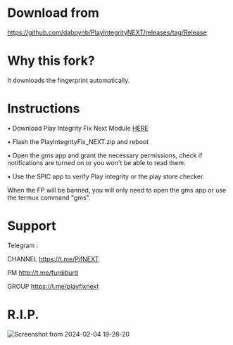 # Download from 
https://github.com/daboynb/PlayIntegrityNEXT/releases/tag/Release

# Why this fork?
It downloads the fingerprint automatically.

# Instructions

• Download Play Integrity Fix Next Module [HERE](https://github.com/daboynb/PlayIntegrityNEXT/releases/download/Release/PlayIntegrityFix_NEXT.zip)

• Flash the PlayIntegrityFix_NEXT.zip and reboot

• Open the gms app and grant the necessary permissions, check if notifications are turned on or you won't be able to read them.

• Use the SPIC app to verify Play integrity or the play store checker.

When the FP will be banned, you will only need to open the gms app or use the termux command "gms".

# Support
Telegram :

CHANNEL https://t.me/PifNEXT

PM http://t.me/furdiburd 

GROUP https://t.me/playfixnext

# R.I.P.
![Screenshot from 2024-02-04 19-28-20](https://github.com/daboynb/PlayIntegrityNEXT/assets/106079917/e8158904-8370-464d-aa07-ebb4ef18436b)
